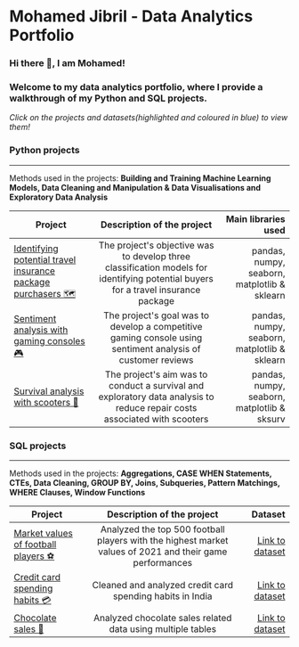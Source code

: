 # Mohamed Jibril - Data Analytics Portfolio
### Hi there 👋, I am Mohamed! 

### Welcome to my data analytics portfolio, where I provide a walkthrough of my Python and SQL projects.


*Click on the projects and datasets(highlighted and coloured in blue) to view them!*




### Python projects
***
Methods used in the projects: **Building and Training Machine Learning Models, Data Cleaning and Manipulation & Data Visualisations and Exploratory Data Analysis**


| Project        | Description of the project           | Main libraries used  |
| ------------- |:-------------:| -----:|
| [Identifying potential travel insurance package purchasers 🗺](https://github.com/jibmo22/data-analytics-portfolio/blob/main/Python%20projects/Identifying%20potential%20travel%20insurance%20package%20purchasers.ipynb)     | The project's objective was to develop three classification models for identifying potential buyers for a travel insurance package |pandas, numpy, seaborn, matplotlib & sklearn|
| [Sentiment analysis with gaming consoles 🎮](https://github.com/jibmo22/data-analytics-portfolio/blob/main/Python%20projects/Sentiment%20analysis%20with%20gaming%20consoles.ipynb)      | The project's goal was to develop a competitive gaming console using sentiment analysis of customer reviews        |pandas, numpy, seaborn, matplotlib & sklearn|
| [Survival analysis with scooters 🛴](https://github.com/jibmo22/data-analytics-portfolio/blob/main/Python%20projects/Survival%20analysis%20with%20scooters.ipynb) | The project's aim was to conduct a survival and exploratory data analysis to reduce repair costs associated with scooters|pandas, numpy, seaborn, matplotlib & sksurv|

### SQL projects
***
Methods used in the projects: **Aggregations, CASE WHEN Statements, CTEs, Data Cleaning, GROUP BY, Joins, Subqueries, Pattern Matchings, WHERE Clauses, Window Functions**

| Project        | Description of the project           | Dataset  |
| ------------- |:-------------:| -----:|
| [Market values of football players ⚽️](https://github.com/jibmo22/data-analytics-portfolio/blob/main/SQL%20projects/Football%20players%20market%20value%20analysis.sql) |Analyzed the top 500 football players with the highest market values of 2021 and their game performances|[Link to dataset](https://www.kaggle.com/datasets/sanjeetsinghnaik/most-expensive-footballers-2021)|
[Credit card spending habits 💳](https://github.com/jibmo22/data-analytics-portfolio/blob/main/SQL%20projects/transactions.sql) |Cleaned and analyzed credit card spending habits in India|[Link to dataset](https://www.kaggle.com/datasets/thedevastator/analyzing-credit-card-spending-habits-in-india)|
[Chocolate sales 🍫](https://github.com/jibmo22/data-analytics-portfolio/blob/main/SQL%20projects/Chocolate_sales.sql) |Analyzed chocolate sales related data using multiple tables|[Link to dataset](https://chandoo.org/wp/learn-sql-for-data-analysis/)|
